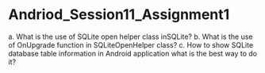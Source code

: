 # Andriod_Session11_Assignment1
a. What is the use of SQLite open helper class inSQLite? b. What is the use of OnUpgrade function in SQLiteOpenHelper class? c. How to show SQLite database table information in Android application what is the best way to do it?

